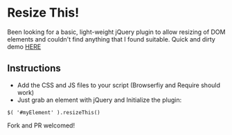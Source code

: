 # Resize This!

Been looking for a basic, light-weight jQuery plugin to allow resizing of DOM elements and couldn't find anything that I found suitable.
Quick and dirty demo [HERE](http://m4nuc.github.io/resizeThis/demo/)


## Instructions
* Add the CSS and JS files to your script (Browserfiy and Require should work)
* Just grab an element with jQuery and Initialize the plugin:

```
$( '#myElement' ).resizeThis()
```

Fork and PR welcomed!

